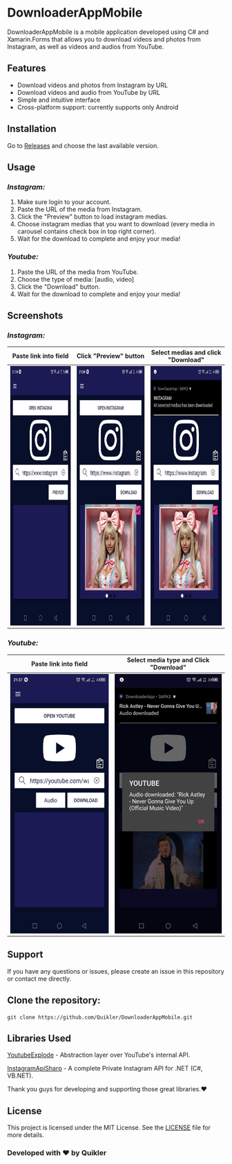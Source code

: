 # DownloaderAppMobile

DownloaderAppMobile is a mobile application developed using C# and Xamarin.Forms that allows you to download videos and photos from Instagram, as well as videos and audios from YouTube.

## Features

- Download videos and photos from Instagram by URL
- Download videos and audio from YouTube by URL
- Simple and intuitive interface
- Cross-platform support: currently supports only Android

## Installation

Go to [Releases](https://github.com/Quikler/DownloaderAppMobile/releases/) and choose the last available version.

## Usage

### _Instagram:_

1. Make sure login to your account.
2. Paste the URL of the media from Instagram.
3. Click the "Preview" button to load instagram medias.
4. Choose instagram medias that you want to download (every media in carousel contains check box in top right corner).
5. Wait for the download to complete and enjoy your media!

### _Youtube:_

1. Paste the URL of the media from YouTube.
2. Choose the type of media: [audio, video]
3. Click the "Download" button.
4. Wait for the download to complete and enjoy your media!

## Screenshots

### _Instagram:_

Paste link into field | Click "Preview" button | Select medias and click "Download"
:--------------------:|:----------------------:|:---------------------------------:
<img src="https://github.com/Quikler/DownloaderAppMobile/blob/master/.assets/instagram-1.jpg" height="600" /> | <img src="https://github.com/Quikler/DownloaderAppMobile/blob/master/.assets/instagram-2.jpg" height="600" /> | <img src="https://github.com/Quikler/DownloaderAppMobile/blob/master/.assets/instagram-3.jpg" height="600" />

### _Youtube:_

Paste link into field | Select media type and Click "Download"
:--------------------:|:---------------:
<img src="https://github.com/Quikler/DownloaderAppMobile/blob/master/.assets/youtube-1.jpg" height="600" /> | <img src="https://github.com/Quikler/DownloaderAppMobile/blob/master/.assets/youtube-2.jpg" height="600" />

## Support

If you have any questions or issues, please create an issue in this repository or contact me directly.

## Clone the repository:

```
git clone https://github.com/Quikler/DownloaderAppMobile.git
```

## Libraries Used

[YoutubeExplode](https://github.com/Tyrrrz/YoutubeExplode) - Abstraction layer over YouTube's internal API.

[InstagramApiSharp](https://github.com/ramtinak/InstagramApiSharp) - A complete Private Instagram API for .NET (C#, VB.NET).

Thank you guys for developing and supporting those great libraries.❤️

## License

This project is licensed under the MIT License. See the [LICENSE](https://github.com/Quikler/DownloaderAppMobile/blob/master/LICENSE) file for more details.

### Developed with ❤️ by Quikler

